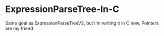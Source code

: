 ExpressionParseTree-In-C
========================

Same goal as ExpressionParseTreeV2, but I'm writing it in C now. Pointers are my friend
